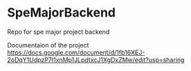 # SpeMajorBackend
Repo for spe major project backend

Documentaion of the project
https://docs.google.com/document/d/1fb16XEJ-2oDqY1UdpzP7I1xnMp1JLpdtxcJ1XgDxZMw/edit?usp=sharing
